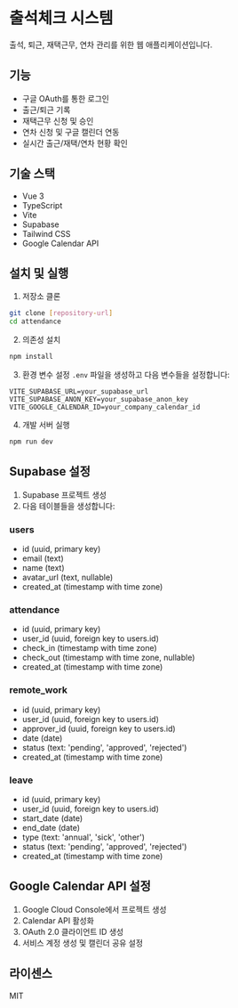 # 출석체크 시스템

출석, 퇴근, 재택근무, 연차 관리를 위한 웹 애플리케이션입니다.

## 기능

- 구글 OAuth를 통한 로그인
- 출근/퇴근 기록
- 재택근무 신청 및 승인
- 연차 신청 및 구글 캘린더 연동
- 실시간 출근/재택/연차 현황 확인

## 기술 스택

- Vue 3
- TypeScript
- Vite
- Supabase
- Tailwind CSS
- Google Calendar API

## 설치 및 실행

1. 저장소 클론
```bash
git clone [repository-url]
cd attendance
```

2. 의존성 설치
```bash
npm install
```

3. 환경 변수 설정
`.env` 파일을 생성하고 다음 변수들을 설정합니다:
```
VITE_SUPABASE_URL=your_supabase_url
VITE_SUPABASE_ANON_KEY=your_supabase_anon_key
VITE_GOOGLE_CALENDAR_ID=your_company_calendar_id
```

4. 개발 서버 실행
```bash
npm run dev
```

## Supabase 설정

1. Supabase 프로젝트 생성
2. 다음 테이블들을 생성합니다:

### users
- id (uuid, primary key)
- email (text)
- name (text)
- avatar_url (text, nullable)
- created_at (timestamp with time zone)

### attendance
- id (uuid, primary key)
- user_id (uuid, foreign key to users.id)
- check_in (timestamp with time zone)
- check_out (timestamp with time zone, nullable)
- created_at (timestamp with time zone)

### remote_work
- id (uuid, primary key)
- user_id (uuid, foreign key to users.id)
- approver_id (uuid, foreign key to users.id)
- date (date)
- status (text: 'pending', 'approved', 'rejected')
- created_at (timestamp with time zone)

### leave
- id (uuid, primary key)
- user_id (uuid, foreign key to users.id)
- start_date (date)
- end_date (date)
- type (text: 'annual', 'sick', 'other')
- status (text: 'pending', 'approved', 'rejected')
- created_at (timestamp with time zone)

## Google Calendar API 설정

1. Google Cloud Console에서 프로젝트 생성
2. Calendar API 활성화
3. OAuth 2.0 클라이언트 ID 생성
4. 서비스 계정 생성 및 캘린더 공유 설정

## 라이센스

MIT
